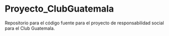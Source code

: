 # Proyecto_ClubGuatemala
Repositorio para el código fuente para el proyecto de responsabilidad social para el Club Guatemala.
